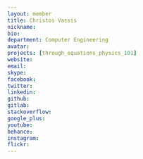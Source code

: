 ```yaml
---
layout: member
title: Christos Vassis
nickname:
bio:
department: Computer Engineering
avatar:
projects: [through_equations_physics_101]
website:
email:
skype:
facebook:
twitter:
linkedin:
github:
gitlab:
stackoverflow:
google_plus:
youtube:
behance:
instagram:
flickr:
---
```

